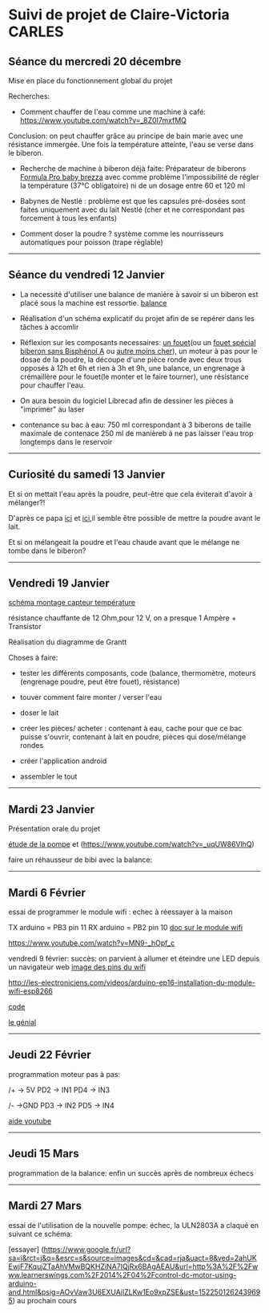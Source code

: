 # Suivi de projet de Claire-Victoria CARLES

  ## Séance du mercredi 20 décembre



Mise en place du fonctionnement global du projet


Recherches:

  + Comment chauffer de l'eau comme une machine à café: https://www.youtube.com/watch?v=_8Z0I7mxfMQ 
  
  Conclusion: on peut chauffer grâce au principe de bain marie avec une résistance immergée. Une fois la température atteinte, l'eau se verse dans le biberon.
  
  + Recherche de machine à biberon déjà faite: 
  Préparateur de biberons [Formula Pro baby brezza](https://www.youtube.com/watch?v=9HBh39_rbGg) avec comme problème l'impossibilité de régler la température (37°C obligatoire) ni de un dosage entre 60 et 120 ml
  
 + Babynes de Nestlé : problème est que les capsules pré-dosées sont faites uniquement avec du lait Nestlé (cher et ne correspondant pas forcement à tous les enfants)
  
  + Comment doser la poudre ? système comme les nourrisseurs automatiques pour poisson (trape réglable)
  
  -----------------------------------
  
  ## Séance du vendredi 12 Janvier 
  
 * La necessité d'utiliser une balance de manière à savoir si un biberon est placé sous la machine est ressortie. [balance]( https://fr.aliexpress.com/item/Elecrow-Weight-Sensor-Load-Cell-Kits-DIY-Electronic-Scales-Weight-for-Arduino-HX711-Amplifier-Low-Standby/32806983774.html?spm=a2g0w.search0302.3.2.613742f7S0hrpR&ws_ab_test=searchweb0_0,searchweb201602_0_10152_10151_10613_10615_10614_10059_10314_10534_10084_100031_10083_10184_10305_10304_10307_10604_10306_10341_10065_10142_10340_10068_10343_10342_10103_10344_10302,searchweb201603_0,ppcSwitch_0&algo_pvid=83425211-7640-4ccd-b8e1-683985dd24b6&algo_expid=83425211-7640-4ccd-b8e1-683985dd24b6-0)
 
    
* Réalisation d'un schéma explicatif du projet afin de se repérer dans les tâches à accomlir
 
* Réflexion sur les composants necessaires: [un fouet](https://www.spi-discount.net/fr/ustensiles-cuisine/1512-emulsionneur-3700606462321.html)(ou un [fouet spécial biberon sans Bisphénol A](https://www.roseoubleu.com/fr/melangeur-antigrumeaux-pour-biberon-2225-accessoires-biberon) ou [autre moins cher](http://www.lesmeresnature.com/nos-biberons/950product.html)), un moteur à pas pour le dosae de la poudre, la découpe d'une pièce ronde avec deux trous opposés à 12h et 6h et rien à 3h et 9h, une balance, un engrenage à crémaillère pour le fouet(le monter et le faire tourner), une résistance pour chauffer l'eau.

* On aura besoin du logiciel Librecad afin de dessiner les pièces à "imprimer" au laser

* contenance su bac à eau: 750 ml correspondant à 3 biberons de taille maximale de contenace 250 ml de manièreb à ne pas laisser l'eau trop longtemps dans le reservoir
 
 ----------------------------------
   ## Curiosité du samedi 13 Janvier 
   
   Et si on mettait l'eau après la poudre, peut-être que cela éviterait d'avoir à mélanger?!
  
  D'après ce papa [ici](https://www.je-suis-papa.com/test-bib-expresso-beaba/) et [ici](https://lily2b.wordpress.com/2012/06/13/leau-ou-la-poudre/),il semble être possible de mettre la poudre avant le lait.

Et si on mélangeait la poudre et l'eau chaude avant que le mélange ne tombe dans le biberon?

----------------------------------
   ## Vendredi 19 Janvier 

[schéma montage capteur température](http://www.pihomeserver.fr/2013/10/29/raspberry-pi-home-server-utiliser-sonde-temperature-etanche-ds18b20/)

résistance chauffante de 12 Ohm,pour 12 V, on a presque 1 Ampère + Transistor

Réalisation du diagramme de Grantt

Choses à faire:

* tester les différents composants, code (balance, thermomètre, moteurs (engrenage poudre, peut être fouet), résistance)

* touver comment faire monter / verser l'eau

* doser le lait

* créer les pièces/ acheter : contenant à eau, cache pour que ce bac puisse s'ouvrir, contenant à lait en poudre, pièces qui dose/mélange rondes

* créer l'application android

* assembler le tout

----------------------------------
   ## Mardi 23 Janvier 
   
   Présentation orale du projet

  [étude de la pompe](http://stockage.univ-valenciennes.fr/EcoPEM/BoiteK/co/K1_P.html) et (https://www.youtube.com/watch?v=_uqUW86VlhQ)

faire un réhausseur de bibi avec la balance: 

----------------------------------
   ## Mardi 6 Février 
   
   essai de programmer le module wifi : echec à réessayer à la maison
   
   TX arduino = PB3 pin 11
   RX arduino = PB2 pin 10
   [doc sur le module wifi](https://www.cnx-software.com/2015/04/18/nodemcu-is-both-a-breadboard-friendly-esp8266-wi-fi-board-and-a-lua-based-firmware/)

https://www.youtube.com/watch?v=MN9-_hOpf_c

vendredi 9 février: succès: on parvient à allumer et éteindre une LED depuis un navigateur web
[image des pins du wifi](https://www.cnx-software.com/wp-content/uploads/2015/04/NodeMCU_Pinout.png)

http://les-electroniciens.com/videos/arduino-ep16-installation-du-module-wifi-esp8266

[code](https://github.com/viveksharanappa/codefromhereandthere/blob/master/BLINK_CONTROL_WEB.ino)

[le génial](http://www.instructables.com/id/Quick-Start-to-Nodemcu-ESP8266-on-Arduino-IDE/)


----------------------------------
   ## Jeudi 22 Février 

programmation moteur pas à pas:

 /+ -> 5V                 PD2 -> IN1           PD4 -> IN3
 
 /- ->GND                 PD3 -> IN2           PD5 -> IN4

[aide youtube](https://www.youtube.com/watch?v=3xi1yVRDFLE) 

----------------------------------
 ## Jeudi 15 Mars 

programmation de la balance: enfin un succès après de nombreux échecs

----------------------------------
 ## Mardi 27 Mars 

essai de l'utilisation de la nouvelle pompe: échec, la ULN2803A a claqué en suivant ce schéma: 

[essayer] (https://www.google.fr/url?sa=i&rct=j&q=&esrc=s&source=images&cd=&cad=rja&uact=8&ved=2ahUKEwjF7KqujZTaAhVMwBQKHZiNA7IQjRx6BAgAEAU&url=http%3A%2F%2Fwww.learnerswings.com%2F2014%2F04%2Fcontrol-dc-motor-using-arduino-and.html&psig=AOvVaw3U6EXUAjIZLKw1Eo9xpZSE&ust=1522501262439695) au prochain cours
